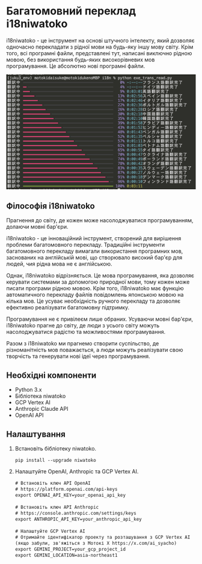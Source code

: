 # Багатомовний переклад i18niwatoko

i18niwatoko - це інструмент на основі штучного інтелекту, який дозволяє одночасно перекладати з рідної мови на будь-яку іншу мову світу.
Крім того, всі програмні файли, представлені тут, написані виключно рідною мовою, без використання будь-яких високорівневих мов програмування. Це абсолютно нові програмні файли.

![i18niwatoko](../readme_rich_progress.png)


## Філософія i18niwatoko

Прагнення до світу, де кожен може насолоджуватися програмуванням, долаючи мовні бар'єри.

i18niwatoko - це інноваційний інструмент, створений для вирішення проблеми багатомовного перекладу. Традиційні інструменти багатомовного перекладу вимагали використання програмних мов, заснованих на англійській мові, що створювало високий бар'єр для людей, чия рідна мова не є англійською.

Однак, i18niwatoko відрізняється. Це мова програмування, яка дозволяє керувати системами за допомогою природної мови, тому кожен може писати програми рідною мовою. Крім того, i18niwatoko має функцію автоматичного перекладу файлів повідомлень японською мовою на кілька мов. Це усуває необхідність ручного перекладу та дозволяє ефективно реалізувати багатомовну підтримку.

Програмування не є привілеєм лише обраних. Усуваючи мовні бар'єри, i18niwatoko прагне до світу, де люди з усього світу можуть насолоджуватися радістю та можливостями програмування.

Разом з i18niwatoko ми прагнемо створити суспільство, де різноманітність мов поважається, а люди можуть реалізувати свою творчість та генерувати нові ідеї через програмування.

## Необхідні компоненти

- Python 3.x
- Бібліотека niwatoko
- GCP Vertex AI
- Anthropic Claude API
- OpenAI API

## Налаштування

1. Встановіть бібліотеку niwatoko.

   ```
   pip install --upgrade niwatoko
   ```

2. Налаштуйте OpenAI, Anthropic та GCP Vertex AI.

   ```
   # Встановіть ключ API OpenAI
   # https://platform.openai.com/api-keys
   export OPENAI_API_KEY=your_openai_api_key
   
   # Встановіть ключ API Anthropic
   # https://console.anthropic.com/settings/keys
   export ANTHROPIC_API_KEY=your_anthropic_api_key
   
   # Налаштуйте GCP Vertex AI
   # Отримайте ідентифікатор проекту та розташування з GCP Vertex AI (якщо забули, зв'яжіться з Мотокі Х https://x.com/ai_syacho)
   export GEMINI_PROJECT=your_gcp_project_id
   export GEMINI_LOCATION=asia-northeast1
   ```
   
   <!-- Пояснення -->
   <!-- Встановіть ключі API OpenAI, Anthropic та налаштування проекту GCP Vertex AI як змінні середовища. -->
